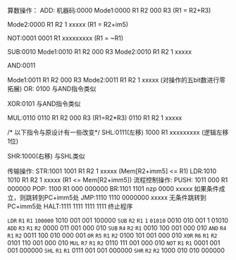 算数操作：
ADD: 机器码:0000 Mode1:0000 R1 R2 000 R3 (R1 = R2+R3)

Mode2:0000 R1 R2 1 xxxxx (R1 = R2+im5)

NOT:0001 0001 R1 xxxxxxxxx (R1 = ~R1)

SUB:0010 Mode1:0010 R1 R2 000 R3 Mode2:0010 R1 R2 1 xxxxx

AND:0011

Mode1:0011 R1 R2 000 R3
Mode2:0011 R1 R2 1 xxxxx (对操作的五bit数进行零拓展)
OR: 0100 与AND指令类似

XOR:0101 与AND指令类似

MUL:0110 0110 R1 R2 000 R3 (R1=R2*R3) 0110 R1 R2 1 xxxxx

/* 以下指令与原设计有一些改变*/
SHL:0111(左移) 1000 R1 xxxxxxxxx (逻辑左移1位)

SHR:1000(右移) 与SHL类似

传输操作:
STR:1001 1001 R1 R2 1 xxxxx (Mem[R2+imm5] <= R1)
LDR:1010 1010 R1 R2 1 xxxxx (R1 <= Mem[R2+imm5])
流程控制操作:
PUSH: 1011 000 R1 000000
POP: 1100 R1 000 000000
BR:1101 1101 nzp 0000 xxxxx  如果条件成立，则跳转到PC+imm5处
JMP:1110 1110 0000000 xxxxx  无条件跳转到PC+imm5处
HALT:1111 1111 1111 1111 终止程序


`LDR` `R1` `R1` `100000`    1010 001 001 100000
`SUB` `R2` `R1` `1` `01010` 0010 010 001 1 01010
`ADD` `R3` `R1` `R2`        0000 011 001 000 010
`SUB` `R4` `R2` `R1`        0010 100 001 000 010
`AND` `R4` `R1` `R2`        0011 100 010 000 001 
`OR` `R5` `R1` `R2`         0100 101 001 000 010 
`XOR` `R6` `R1` `R2`        0101 110 001 000 010
`MUL` `R7` `R1` `R2`        0110 111 001 000 010
`NOT` `R1` `R1`             0001 001 001 000000
`SHL` `R1` `R1`             0111 001 001 000000
`SHR` `R2` `R2`             1000 010 010 000000
